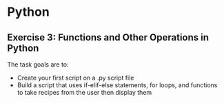 # Python
## Exercise 3: Functions and Other Operations in Python
The task goals are to:
  - Create your first script on a .py script file
  - Build a script that uses if-elif-else statements, for loops, and functions to take recipes from the
    user then display them